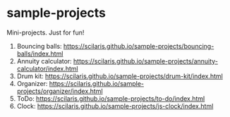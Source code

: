 # sample-projects

Mini-projects. Just for fun!

1. Bouncing balls: https://scilaris.github.io/sample-projects/bouncing-balls/index.html
2. Annuity calculator: https://scilaris.github.io/sample-projects/annuity-calculator/index.html
3. Drum kit: https://scilaris.github.io/sample-projects/drum-kit/index.html
4. Organizer: https://scilaris.github.io/sample-projects/organizer/index.html
5. ToDo: https://scilaris.github.io/sample-projects/to-do/index.html
6. Clock: https://scilaris.github.io/sample-projects/js-clock/index.html
